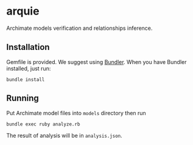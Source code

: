 # arquie
Archimate models verification and relationships inference.

## Installation
Gemfile is provided. We suggest using [Bundler](https://bundler.io/). When you have Bundler installed, just run:

```
bundle install
```

## Running
Put Archimate model files into `models` directory then run

```
bundle exec ruby analyze.rb
```

The result of analysis will be in `analysis.json`.
